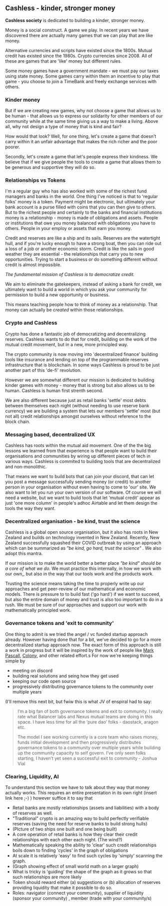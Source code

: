 


## Cashless - kinder, stronger money

**Cashless society** is dedicated to building a kinder, stronger money. 

Money is a social construct. A game we play. In recent years we have discovered there are actually many games that we can play that are like money.

Alternative currencies and scripts have existed since the 1800s. Mutual credit has existed since the 1980s. Crypto currencies since 2008. All of these are games that are 'like' money but different rules.

Some money games have a government mandate - we must pay our taxes using state money. Some games carry within them an incentive to play that game - you choose to join a TimeBank and freely exchange services with others. 

### Kinder money

But if we are creating new games, why not choose a game that allows us to be human - that allows us to express our solidarity for other members of our community while at the same time giving us a way to make a living. Above all, why not design a type of money that is kind and fair? 

How would that look? Well, for one thing, let's create a game that doesn't carry within it an unfair advantage that makes the rich richer and the poor poorer.

Secondly, let's create a game that let's people express their kindness. We believe that if we give people the tools to create a game that allows them to be generous and supportive they will do so.

### Relationships vs Tokens 

I'm a regular guy who has also worked with some of the richest fund managers and banks in the world. One thing I've noticed is that to 'regular folks' money is a token. Payment might be electronic, but ultimately your bank account is a purse filled with coins that you can then give to others. But to the richest people and certainly to the banks and financial institutions money is a relationship - money is made of obligations and assets. People or institutions that owe you money balanced with obligations you have to others. People in your employ or assets that earn you money. 

Credit and reserves are like a ship and its sails. Reserves are the watertight hull, and if you're lucky enough to have a strong boat, then you can ride out a loss of a job or another economic storm. Credit is like the sails in good weather they are essential - the relationships that carry you to new opportunities. Trying to start a business or do something different without credit is almost impossible. 

*The fundamental mission of Cashless is to democratize credit.*

We aim to eliminate the gatekeepers, instead of asking a bank for credit, we ultimately want to build a world in which you ask your community for permission to build a new opportunity or business.

This means teaching people how to think of money as a relationship. That money can actually be *created* within those relationships. 

### Crypto and Cashless 

Crypto has done a fantastic job of democratizing and decentralizing reserves. Cashless wants to do that for credit, building on the work of the mutual credit movement, but in a new, more principled way. 

The crypto community is now moving into 'decentralized finance' building tools like insurance and lending on top of the programmable reserves infrastructure that is blockchain. In some ways Cashless is proud to be just another part of this 'de-fi' revolution. 

However we are somewhat different our mission is dedicated to building kinder games with money -  money that is strong but also allows us to be human. Cashless is human first strenth second. 

We are also different because just as retail banks 'settle' most debts between themselves each night (without needing to use reserve bank currency) we are building a system that lets our members 'settle' most (but not all) credit relationships amongst ourselves without reference to the block chain.

### Messaging based, decentralized UX 

Cashless has roots within the mutual aid movement. One of the the big lessons we learned from that experience is that people want to build their organisations and communities by wiring up different pieces of tech in various ways. Cashless is commited to building tools that are decentralized and non-monolithic. 

That means we want to build bots that can join your discord,  that can let you post a message successfully sending money (or credit) to another person in your organisation without even having to come to 'our' site. We also want to let you run your own version of our software. Of course we will need a website, but we want to build tools that let 'mutual credit' appear as just 'one more column' in people's adhoc Airtable and let them design the tools the way they want.

### Decentralized organisation - be kind, trust the science

Cashless is a global open source organisation, but it also has roots in New Zealand and builds on technology invented in New Zealand.  Recently, New Zealand successfully squashed their COVID outbreak by using an approach which can be summarized as *"be kind, go hard, trust the science"* . We also adopt this mantra.

If our mission is to make the world better a better place *"be kind" should be a core of what we do*. We must practice this internally, in how we work with our own,, but also in the way that our tools work and the products work.

Trusting the science means taking the time to properly write up our approaches and get peer-review of our mathematical and economic models. There is pressure to to build fast ('go hard') if we want to succeed, but also the entire domain of money and trust is also too important to do in a rush. We must be sure of our approaches and support our work with mathematically principled work. 

### Governance tokens and 'exit to community' 

One thing to admit is we tried the angel / vc funded startup approach already. However having done that for a bit, we've decided to go for a more decentralized startup approach now. The exact form of this approach is still a work in progress but it will be inspired by the work of people like [Mark Pascall](https://medium.com/@mark_pascall/using-blockchain-dao-token-economics-to-create-a-pure-teal-startup-a-practical-guide-534a373d7b1b), [Colony](https://colony.io/), and other related effort.s For now we're keeping things simple by

- meeting on discord 
- building real solutions and seing how they get used 
- keeping our code open source
- progressively distributing governance tokens to the community over multiple years 

(I'll remove this next bit, but fwiw this is what JV of enspiral had to say:

> I’m a big fan of both governance tokens and exit to community. I really rate what Balancer labs and Nexus mutual teams are doing in this space. I have less time for all the ‘pure dao’ folks - daostack, aragon etc.
>
> The model I see working currently is a core team who raises money, funds initial development and then progressively distributes governance tokens to a community over multiple years while building up the community capacity to self govern.
> I’ve only seen folks starting, I haven’t yet seen a successful exit to community  - Joshua Vial 



### Clearing, Liquidity, AI

To understand this section we have to talk about they way that money actually works. This requires an entire presentation in its own right (insert link here ;-) ) however suffice it to say that 

- Retail banks are mostly relationships (assets and liabilities) with a body of reserves as well. 
- "Traditional" crypto is an amazing way to build perfectly verifiable reserves (saving the need for reserve banks to build strong hulls)
- (PIcture of two ships one built and one being built)
- A core operation of retail banks is how they clear their credit relationships with each other each night. (The wind?)
- Mathematically speaking the ability to 'clear' such credit relationships boils down to finding 'cycles' in the graph of obligations 
- At scale it is relatively 'easy' to find such cycles by 'simply' scanning the graph.
- (Graph showing effect of small world math on a larger graph)
- What is tricky is 'guiding' the shape of the graph as it grows so that such relationships are more likely
- Token should reward either (a) suggestions or (b) allocation of reserves providing liquidity that make it possible to do so.
- Roles: navigator (connect your community), supplier of liquidity (sponsor your community) , member (trade with your community/s)